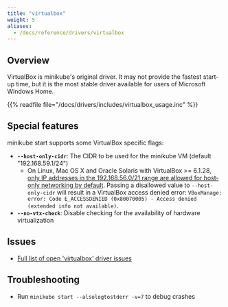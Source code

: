 ```yaml
---
title: "virtualbox"
weight: 5
aliases:
  - /docs/reference/drivers/virtualbox
---
```


## Overview

VirtualBox is minikube's original driver. It may not provide the fastest start-up time, but it is the most stable driver available for users of Microsoft Windows Home.

{{% readfile file="/docs/drivers/includes/virtualbox_usage.inc" %}}

## Special features

minikube start supports some VirtualBox specific flags:

* **`--host-only-cidr`**: The CIDR to be used for the minikube VM (default "192.168.59.1/24")
  * On Linux, Mac OS X and Oracle Solaris with VirtualBox >= 6.1.28, [only IP addresses in the 192.168.56.0/21 range are allowed for host-only networking by default](https://www.virtualbox.org/manual/ch06.html#network_hostonly). Passing a disallowed value to `--host-only-cidr` will result in a VirtualBox access denied error: `VBoxManage: error: Code E_ACCESSDENIED (0x80070005) - Access denied (extended info not available)`.
* **`--no-vtx-check`**: Disable checking for the availability of hardware virtualization

## Issues

* [Full list of open 'virtualbox' driver issues](https://github.com/kubernetes/minikube/labels/co%2Fvirtualbox)

## Troubleshooting

* Run `minikube start --alsologtostderr -v=7` to debug crashes
